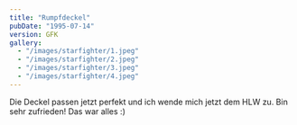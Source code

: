```yaml
---
title: "Rumpfdeckel"
pubDate: "1995-07-14"
version: GFK
gallery:
  - "/images/starfighter/1.jpeg"
  - "/images/starfighter/2.jpeg"
  - "/images/starfighter/3.jpeg"
  - "/images/starfighter/4.jpeg"
---
```


Die Deckel passen jetzt perfekt und ich wende mich jetzt dem HLW zu.
Bin sehr zufrieden! Das war alles :)
